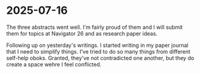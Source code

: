 # 2025-07-16

The three abstracts went well. I'm fairly proud of them and I will submit them for topics at Navigator 26 and as research paper ideas.

Following up on yesterday's writings. I started writing in my paper journal that I need to simplify things. I've tried to do so many things from different self-help oboks. Granted, they've not contradicted one another, but they do create a space wehre I feel conflicted.
